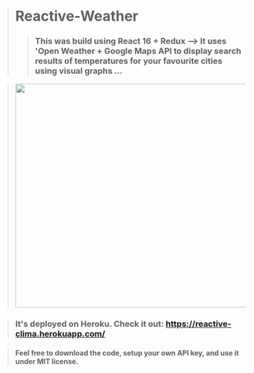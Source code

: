 > # Reactive-Weather
> > ### This was build using React 16 + Redux --> It uses 'Open Weather + Google Maps API to display search results of temperatures for your favourite cities using visual graphs ...

> <img src="https://magehire.com/SVG/create-react-app.svg" height="450" width="600">

> ### It's deployed on Heroku. Check it out: https://reactive-clima.herokuapp.com/

> #### Feel free to download the code, setup your own API key, and use it under MIT license.
